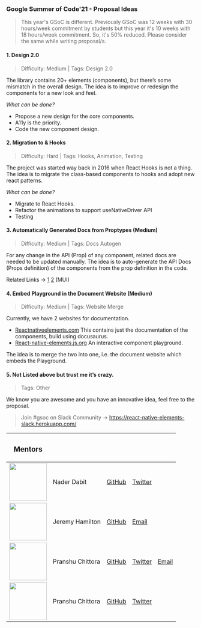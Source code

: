 ### Google Summer of Code'21 - Proposal Ideas


> This year's GSoC is different. Previously GSoC was 12 weeks with 30 hours/week commitment by students but this year it's 10 weeks with 18 hours/week commitment. So, it's 50% reduced. Please consider the same while writing proposal/s.


#### 1. Design 2.0

> Difficulty: Medium | Tags: Design 2.0

The library contains 20+ elements (components), but there’s some mismatch in the overall design. The idea is to improve or redesign the components for a new look and feel.

_What can be done?_

- Propose a new design for the core components.
- A11y is the priority.
- Code the new component design.

#### 2. Migration to & Hooks

> Difficulty: Hard | Tags: Hooks, Animation, Testing

The project was started way back in 2016 when React Hooks is not a thing. The idea is to migrate the class-based components to hooks and adopt new react patterns.

_What can be done?_

- Migrate to React Hooks.
- Refactor the animations to support useNativeDriver API
- Testing

#### 3. Automatically Generated Docs from Proptypes (Medium)

> Difficulty: Medium | Tags: Docs Autogen

For any change in the API (Prop) of any component, related docs are needed to be updated manually. The idea is to auto-generate the API Docs (Props definition) of the components from the prop definition in the code.

Related Links -> [1](https://github.com/mui-org/material-ui/blob/next/CONTRIBUTING.md#updating-the-component-api-documentation) [2](https://github.com/mui-org/material-ui/blob/next/docs/scripts/buildApi.ts) (MUI)

#### 4. Embed Playground in the Document Website (Medium)

> Difficulty: Medium | Tags: Website Merge

Currently, we have 2 websites for documentation.

- [Reactnativeelements.com](https://reactnativeelements.com/) This contains just the documentation of the components, build using docusaurus.
- [React-native-elements.js.org](https://react-native-elements.js.org/#/) An interactive component playground.

The idea is to merge the two into one, i.e. the document website which embeds the Playground.

#### 5. Not Listed above but trust me it’s crazy.

> Tags: Other

We know you are awesome and you have an innovative idea, feel free to the proposal.


> Join #gsoc on Slack Community -> https://react-native-elements-slack.herokuapp.com/

| <h3>Mentors</h3>                                                                                                                                                                                                                   |                  |                                                          |                                                           |                                                          |
| ------------------------------------------------------------------------------------------------------------------------------------------------------------------------------------------------------------------------- | ---------------- | -------------------------------------------------------- | --------------------------------------------------------- | -------------------------------------------------------- |
| <img src="https://pbs.twimg.com/profile_images/1268352530423205889/V6Nz7mIt_400x400.jpg" width="100" align="center" />                                                                                                    | Nader Dabit      | <a href="https://github.com/dabit3">GitHub </a>          | <a href="https://twitter.com/dabit3">Twitter</a>          |                                                          |
| <img src="https://avatars.githubusercontent.com/u/5239875?s=460&u=825fe19e2c0a7c2740fef6550d29784fc9c59455&v=4" width="100" align="center" />                                                                             | Jeremy Hamilton  | <a href="https://github.com/flyingcircle">GitHub </a>    | <a href="mailto:jeremyelijah@att.net"> Email </a>         |                                                          |
| <img src="https://media-exp1.licdn.com/dms/image/C5603AQHntRqWb6pM-Q/profile-displayphoto-shrink_400_400/0/1598109570505?e=1620864000&v=beta&t=-gw1-FuA6ncj0RFDJdJ6oyaO1gsNgIOLdrbUNcqqHOo" width="100" align="center" /> | Pranshu Chittora | <a href="https://github.com/pranshuchittora">GitHub </a> | <a href="https://twitter.com/pranshuchittora">Twitter</a> | <a href="mailto:pranshuchittora17@gmail.com"> Email </a> |
| <img src="https://avatars.githubusercontent.com/u/7840686?s=460&u=d0c5675b8b035c48ce81e7cc925b98070adcf207&v=4" width="100" align="center" /> | Pranshu Chittora | <a href="https://github.com/Monte9">GitHub </a> | <a href="https://twitter.com/mthakkar_">Twitter</a> |  |




